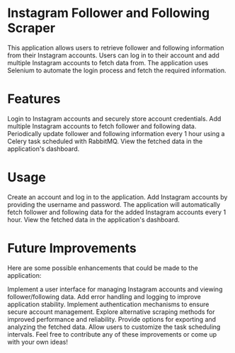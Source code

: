 # Instagram Follower and Following Scraper

This application allows users to retrieve follower and following information from their Instagram accounts. Users can log in to their account and add multiple Instagram accounts to fetch data from. The application uses Selenium to automate the login process and fetch the required information.

# Features
Login to Instagram accounts and securely store account credentials.
Add multiple Instagram accounts to fetch follower and following data.
Periodically update follower and following information every 1 hour using a Celery task scheduled with RabbitMQ.
View the fetched data in the application's dashboard.

# Usage
Create an account and log in to the application.
Add Instagram accounts by providing the username and password.
The application will automatically fetch follower and following data for the added Instagram accounts every 1 hour.
View the fetched data in the application's dashboard.

# Future Improvements
Here are some possible enhancements that could be made to the application:

Implement a user interface for managing Instagram accounts and viewing follower/following data.
Add error handling and logging to improve application stability.
Implement authentication mechanisms to ensure secure account management.
Explore alternative scraping methods for improved performance and reliability.
Provide options for exporting and analyzing the fetched data.
Allow users to customize the task scheduling intervals.
Feel free to contribute any of these improvements or come up with your own ideas!

